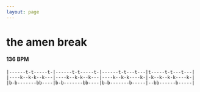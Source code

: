```yaml
---
layout: page
---
```


# the amen break

#### 136 BPM

```
|------t-t-----t-|------t-t-----t-|------t-t---t---|t-----t-t---t---|
|----k--k-k--k---|----k--k-k--k---|----k--k-k----k-|-k--k--k-k----k-|
|b-b-------bb----|b-b-------bb----|b-b-------b-----|--bb------b-----|
```
